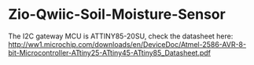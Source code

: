 # Zio-Qwiic-Soil-Moisture-Sensor

The I2C gateway MCU is ATTINY85-20SU, check the datasheet here: http://ww1.microchip.com/downloads/en/DeviceDoc/Atmel-2586-AVR-8-bit-Microcontroller-ATtiny25-ATtiny45-ATtiny85_Datasheet.pdf
